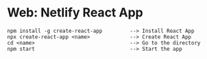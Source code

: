 # Web: Netlify React App

    npm install -g create-react-app         --> Install React App
    npx create-react-app <name>             --> Create React App
    cd <name>                               --> Go to the directory
    npm start                               --> Start the app
